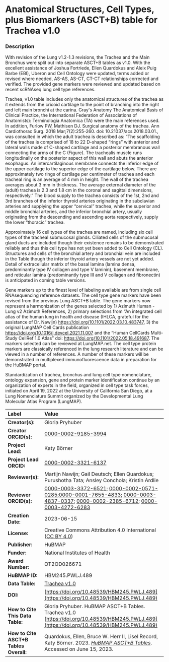 # Anatomical Structures, Cell Types, plus Biomarkers (ASCT+B) table for Trachea v1.0

### Description
With revision of the Lung v1.2-1.3 revisions, the Trachea and the Main Bronchus were split out into separate ASCT+B tables as v1.0.  With the excellent assistance of Joshua Fortriede, Ellen Quardokus and Aleix Puig Barbe (EBI), Uberon and Cell Ontology were updated, terms added or revised where needed, AS-AS, AS-CT, CT-CT relationships corrected and verified. The provided gene markers were reviewed and updated based on recent scRNAseq lung cell type references.

Trachea, v1.0 table includes only the anatomical structures of the trachea as it extends from the cricoid cartilage to the point of branching into the right and left main bronchi at the carina. Gray's Anatomy The Anatomical Basis of Clinical Practice, the International Federation of Associations of Anatomists): Terminologia Anatomica (TA) were the main references used. In addition, Furlow PW, Mathisen DJ. Surgical anatomy of the trachea. Ann Cardiothorac Surg. 2018 Mar;7(2):255-260. doi: 10.21037/acs.2018.03.01., was consulted in which the adult trachea is described as: “The scaffolding of the trachea is comprised of 18 to 22 D-shaped “rings” with anterior and lateral walls made of C-shaped cartilage and a posterior membranous wall connecting the arms of the C (Figure). The trachealis muscle runs longitudinally on the posterior aspect of this wall and abuts the anterior esophagus. An intercartilaginous membrane connects the inferior edge of the upper cartilage to the superior edge of the cartilage below. There are approximately two rings of cartilage per centimeter of trachea and each tracheal ring is an average of 4 mm in height. The wall of the trachea averages about 3 mm in thickness. The average external diameter of the (adult) trachea is 2.3 and 1.8 cm in the coronal and sagittal dimensions, respectively.”  The blood supply to the trachea consists of the 1st, 2nd and 3rd branches of the inferior thyroid arteries originating in the subclavian arteries and supplying the upper “cervical” trachea, while the superior and middle bronchial arteries, and the inferior bronchial artery, usually originating from the descending and ascending aorta respectively, supply the lower “thoracic” trachea.

 Approximately 16 cell types of the trachea are named, including six cell types of the tracheal submucosal glands. Ciliated cells of the submucosal gland ducts are included though their existence remains to be demonstrated reliably and thus this cell type has not yet been added to Cell Ontology (CL). Structures and cells of the bronchial artery and bronchial vein are included in the Table though the inferior thyroid artery vessels are not yet added.  Detail of extracellular matrix of the basal lamina (lamina densa, predominantly type IV collagen and type V laminin), basement membrane, and reticular lamina (predominantly type III and V collagen and fibronectin) is anticipated in coming table versions. 

Gene markers up to the finest level of labeling available are from single cell RNAsequencing reference datasets.  The cell type gene markers have been revised from the previous Lung ASCT+B table.  The gene markers now represent a harmonization of the genes selected by 1) Azimuth Human - Lung v2 Azimuth References, 2) primary selections from “An integrated cell atlas of the human lung in health and disease (IHLCA, grateful for the assistance of Dr. Nawijn) https://doi.org/10.1101/2022.03.10.483747, 3) the original LungMAP Cell Cards publication https://doi.org/10.1016/j.devcel.2021.11.007  and the “Human CellCards Multi-Study CellRef 1.0 Atlas” doi: https://doi.org/10.1101/2022.05.18.491687.  The markers selected can be reviewed at LungMAP.net. The cell type protein markers are classically referenced in the lung research literature and can be viewed in a number of references. A number of these markers will be demonstrated in multiplexed immunofluorescence data in preparation for the HuBMAP portal.

Standardization of trachea, bronchus and lung cell type nomenclature, ontology expansion, gene and protein marker identification continue by an organization of experts in the field, organized in cell type task forces, initiated on April 19, 2022 at the University of California San Diego, at a Lung Nomenclature Summit organized by the Developmental Lung Molecular Atlas Program (LungMAP).

| Label | Value |
| :------------- |:-------------|
| **Creator(s):** | Gloria Pryhuber |
| **Creator ORCID(s):** | [0000-0002-9185-3994](https://orcid.org/0000-0002-9185-3994) |
| **Project Lead:** | Katy B&ouml;rner |
| **Project Lead ORCID:** | [0000-0002-3321-6137](https://orcid.org/0000-0002-3321-6137) |
| **Reviewer(s):** | Martijn Nawijn; Gail Deutsch; Ellen Quardokus; Purushotha Tata; Ansley Conchola; Kristin Ardlie |
| **Reviewer ORCID(s):** |[0000-0003-3372-6521](https://orcid.org/0000-0003-3372-6521); [0000-0002-0571-0285](https://orcid.org/0000-0002-0571-0285);[0000-0001-7655-4833](https://orcid.org/0000-0001-7655-4833); [0000-0003-4837-0337](https://orcid.org/0000-0003-4837-0337); [0000-0002-2385-6712](https://orcid.org/0000-0002-2385-6712); [0000-0003-4272-6283](https://orcid.org/0000-0003-4272-6283)|
| **Creation Date:** | 2023-06-15 |
| **License:** | Creative Commons Attribution 4.0 International ([CC BY 4.0](https://creativecommons.org/licenses/by/4.0/)) |
| **Publisher:** | HuBMAP |
| **Funder:** | National Institutes of Health |
| **Award Number:** | OT2OD026671 |
| **HuBMAP ID:** | HBM245.PWLJ.489 |
| **Data Table:** | [Trachea v1.0](https://cdn.humanatlas.io/hra-releases/v1.4/asct-b/asct-b-vh-trachea.csv) |
| **DOI:** | [https://doi.org/10.48539/HBM245.PWLJ.489](https://doi.org/10.48539/HBM245.PWLJ.489) |
| **How to Cite This Data Table:** | Gloria Pryhuber. HuBMAP ASCT+B Tables. Trachea v1.0 [https://doi.org/10.48539/HBM245.PWLJ.489](https://doi.org/10.48539/HBM245.PWLJ.489) |
| **How to Cite ASCT+B Tables Overall:** | Quardokus, Ellen, Bruce W. Herr II, Lisel Record, Katy B&ouml;rner. 2023. [*HuBMAP ASCT+B Tables*](https://humanatlas.io/asctb-tables). Accessed on June 15, 2023. |
